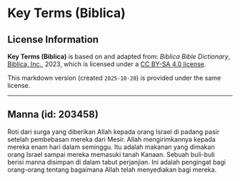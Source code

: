 # Key Terms (Biblica)

## License Information

**Key Terms (Biblica)** is based on and adapted from: _Biblica Bible Dictionary_, [Biblica, Inc.](https://www.biblica.com/), 2023, which is licensed under a [CC BY-SA 4.0 license](https://creativecommons.org/licenses/by-sa/4.0/legalcode.en).

This markdown version (created `2025-10-20`) is provided under the same license.



--------------------------------

## Manna (id: 203458)

Roti dari surga yang diberikan Allah kepada orang Israel di padang pasir setelah pembebasan mereka dari Mesir. Allah mengirimkannya kepada mereka enam hari dalam seminggu. Itu adalah makanan yang dimakan orang Israel sampai mereka memasuki tanah Kanaan. Sebuah buli\-buli berisi manna disimpan di dalam tabut perjanjian. Ini adalah pengingat bagi orang\-orang tentang bagaimana Allah telah menyediakan bagi mereka.


